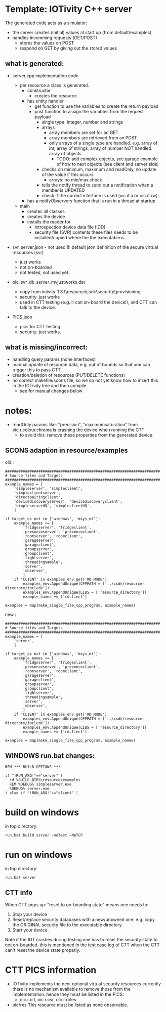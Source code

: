 # Template: IOTivity C++ server

The generated code acts as a simulator:
- the server creates (initial) values at start up (from default/examples)
- handles incomming requests (GET/POST)
    - stores the values on POST
    - respond on GET by giving out the stored values

## what is generated:

- server.cpp implementation code
    - per resource a class is generated.
        - constructor
            - creates the resource
        - has entity handler
            - get function to use the variables to create the return payload
            - post function to assign the variables from the request payload
                - single type: integer, number and strings
                - arrays
                    - array members are set for an GET
                    - array members are retrieved from an POST
                    - only arrays of a single type are handled.
                        e.g. array of int, array of strings, array of number
                        NOT handled: array of objects.
                        - TODO: add complex objects, see garage example of how to next objects (see client and server side)
                - checks on minimum, maximum and readOnly, no update of the value if this occurs
                    - arrays: no min/max check
                - tells the notify thread to send out a notification when a member is UPDATED
                - check if the correct interface is used (oic.if.a or oic.if.rw)
        - has a notifyObservers function that is run in a thread at startup.
    - main
        - creates all classes
        - creates the device
        - installs the reader for
            - introspection device data file (IDD)
            - security file (SVR) contents
            these files needs to be installed/copied where the the executable is.

- svr_server.json  - not used !!!
    default json definition of the secure virtual resources (svr)
    - just works
    - not on-boarded
    - not tested, not used yet.
- oic_svr_db_server_mvjustworks.dat
    - copy from iotivity-1.3.1\resource\csdk\security\provisioning
    - security: just works
    - used in CTT testing (e.g. it can on-board the device!), and CTT can talk to the device.
- PICS.json
    - pics for CTT testing
    - security: just works.



## what is missing/incorrect:
- handling query params (none interfaces)
- manual update of resource data, e.g. out of bounds so that one can trigger this to pass CTT.
- creation/deletion of resources (PUT/DELETE functions)
- no correct makefile/scons file, so we do not yet know how to insert this in the IOTivity tree and then compile
    - see for manual changes below

# notes:
- readOnly params like: "precision", "maximumsaturation" from oic.r.colour.chroma is crashing the device when running the CTT
    - to avoid this: remove these properties from the generated device.


## SCONS adaption in resource/examples

old :
```
######################################################################
# Source files and Targets
######################################################################
example_names = [
    'simpleserver', 'simpleclient',
    'simpleclientserver',
    'directpairingclient',
    'devicediscoveryserver', 'devicediscoveryclient',
    'simpleserverHQ', 'simpleclientHQ',
    ]

if target_os not in ['windows', 'msys_nt']:
    example_names += [
        'fridgeserver', 'fridgeclient',
        'presenceserver', 'presenceclient',
        'roomserver', 'roomclient',
        'garageserver',
        'garageclient',
        'groupserver',
        'groupclient',
        'lightserver',
        'threadingsample',
        'server',
        'observer',
        ]
    if 'CLIENT' in examples_env.get('RD_MODE'):
        examples_env.AppendUnique(CPPPATH = ['../csdk/resource-directory/include'])
        examples_env.AppendUnique(LIBS = ['resource_directory'])
        example_names += ['rdclient']

examples = map(make_single_file_cpp_program, example_names)

```
new :
```
######################################################################
# Source files and Targets
######################################################################
example_names = [
    'server',
    ]

if target_os not in ['windows', 'msys_nt']:
    example_names += [
        'fridgeserver', 'fridgeclient',
        'presenceserver', 'presenceclient',
        'roomserver', 'roomclient',
        'garageserver',
        'garageclient',
        'groupserver',
        'groupclient',
        'lightserver',
        'threadingsample',
        'server',
        'observer',
        ]
    if 'CLIENT' in examples_env.get('RD_MODE'):
        examples_env.AppendUnique(CPPPATH = ['../csdk/resource-directory/include'])
        examples_env.AppendUnique(LIBS = ['resource_directory'])
        example_names += ['rdclient']

examples = map(make_single_file_cpp_program, example_names)
```

## WINDOWS run.bat changes:
```
REM *** BUILD OPTIONS ***

if "!RUN_ARG!"=="server" (
  cd %BUILD_DIR%\resource\examples
  REM %DEBUG% simpleserver.exe
  %DEBUG% server.exe
) else if "!RUN_ARG!"=="client" (
```

# build on windows
in top directory:
```
run.bat build server -noTest -NoTCP
```

# run on windows
in top directory:
```
run.bat server
```


## CTT info

When CTT pops up:
"reset to on-boarding state" means one needs to:
1. Stop your device
2. Reset/replace security databases with a new/unowned one.
    e.g. copy the ORIGINAL security file to the executable directory.
3. Start your device.

Note if the IUT crashes during testing one has to reset the security state to not on-boarded.
this is mentioned in the test case log of CTT when the CTT can't reset the device state properly.


# CTT PICS information

- IOTivity implements the next optional virtual security resources
    currently there is no mechanism available to remove those from the implementation.
    hence they must be listed in the PICS:
    - oic.r.crl, oic.r.csr, oic.r.roles
- oic/res
    This resource must be listed as none observable.
